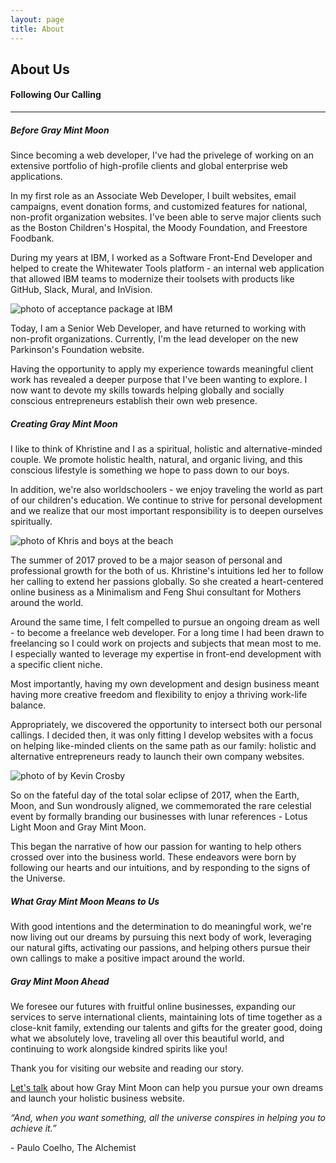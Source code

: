 ```yaml
---
layout: page
title: About
---
```

<div class="text_center">
	<h2 class="text_charcoal">About Us</h2>
	<h4 class="page_subtitle">Following Our Calling</h4>
	<hr class="divider">
</div>

<h5 class="page_section_title text_center">Before Gray Mint Moon</h5>

<p>Since becoming a web developer, I've had the privelege of working on an extensive portfolio of high-profile clients and global enterprise web applications.</p>

<p>In my first role as an Associate Web Developer, I built websites, email campaigns, event donation forms, and customized features for national, non-profit organization websites. I've been able to serve major clients such as the Boston Children's Hospital, the Moody Foundation, and Freestore Foodbank.</p>

<p>During my years at IBM, I worked as a Software Front-End Developer and helped to create the Whitewater Tools platform - an internal web application that allowed IBM teams to modernize their toolsets with products like GitHub, Slack, Mural, and InVision.</p>

<img class="img_full" src="{{site.url}}/assets/ibm_design.jpg" alt="photo of acceptance package at IBM">

<p>Today, I am a Senior Web Developer, and have returned to working with non-profit organizations. Currently, I'm the lead developer on the new Parkinson's Foundation website.</p>

<p>Having the opportunity to apply my experience towards meaningful client work has revealed a deeper purpose that I've been wanting to explore. I now want to devote my skills towards helping globally and socially conscious entrepreneurs establish their own web presence.</p>

<h5 class="page_section_title text_center">Creating Gray Mint Moon</h5>
<p>I like to think of Khristine and I as a spiritual, holistic and alternative-minded couple. We promote holistic health, natural, and organic living, and this conscious lifestyle is something we hope to pass down to our boys.</p>

<p>In addition, we're also worldschoolers - we enjoy traveling the world as part of our children's education. We continue to strive for personal development and we realize that our most important responsibility is to deepen ourselves spiritually.</p>

<img class="img_full" src="{{site.url}}/assets/bridge.jpg" alt="photo of Khris and boys at the beach">

<p>The summer of 2017 proved to be a major season of personal and professional growth for the both of us. Khristine's intuitions led her to follow her calling to extend her passions globally. So she created a heart-centered online business as a Minimalism and Feng Shui consultant for Mothers around the world.</p>

<p>Around the same time, I felt compelled to pursue an ongoing dream as well - to become a freelance web developer. For a long time I had been drawn to freelancing so I could work on projects and subjects that mean most to me. I especially wanted to leverage my expertise in front-end development with a specific client niche.</p>

<p>Most importantly, having my own development and design business meant having more creative freedom and flexibility to enjoy a thriving work-life balance.</p>

<p>Appropriately, we discovered the opportunity to intersect both our personal callings. I decided then, it was only fitting I develop websites with a focus on helping like-minded clients on the same path as our family: holistic and alternative entrepreneurs ready to launch their own company websites. </p>

<img class="img_full" src="{{site.url}}/assets/eclipse.jpg" alt="photo of by Kevin Crosby">

<p>So on the fateful day of the total solar eclipse of 2017, when the Earth, Moon, and Sun wondrously aligned, we commemorated the rare celestial event by formally branding our businesses with lunar references - Lotus Light Moon and Gray Mint Moon.</p>

<p>This began the narrative of how our passion for wanting to help others crossed over into the business world. These endeavors were born by following our hearts and our intuitions, and by responding to the signs of the Universe.</p>

<h5 class="page_section_title text_center">What Gray Mint Moon Means to Us</h5>

<p>With good intentions and the determination to do meaningful work, we're now living out our dreams by pursuing this next body of work, leveraging our natural gifts, activating our passions, and helping others pursue their own callings to make a positive impact around the world.</p>

<h5 class="page_section_title text_center">Gray Mint Moon Ahead</h5>

<p>We foresee our futures with fruitful online businesses, expanding our services to serve international clients, maintaining lots of time together as a close-knit family, extending our talents and gifts for the greater good, doing what we absolutely love, traveling all over this beautiful world, and continuing to work alongside kindred spirits like you!</p>

<p>Thank you for visiting our website and reading our story.</p>

<a href="/contact">Let's talk</a> about how Gray Mint Moon can help you pursue your own dreams and launch your holistic business website. 


<div class="row_sm page_blockquote">
	<div class="text_medium">
		<em>“And, when you want something, all the universe conspires in helping you to achieve it.”</em>
		<p class="text_right text_medium">- Paulo Coelho, The Alchemist</p>
	</div>
</div>

